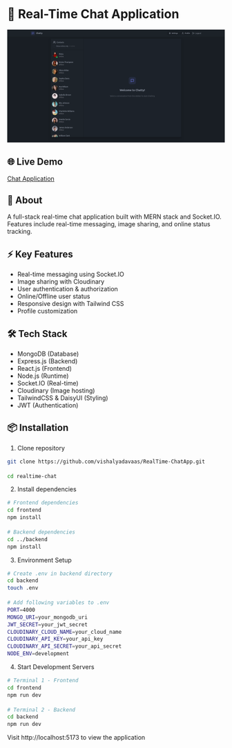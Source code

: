 # 💬 Real-Time Chat Application

![Chat App Banner](./banner.png)

## 🌐 Live Demo
[Chat Application](https://realtime-chatapp-l463.onrender.com/)

## 🎯 About
A full-stack real-time chat application built with MERN stack and Socket.IO. Features include real-time messaging, image sharing, and online status tracking.

## ⚡ Key Features
- Real-time messaging using Socket.IO
- Image sharing with Cloudinary
- User authentication & authorization
- Online/Offline user status
- Responsive design with Tailwind CSS
- Profile customization

## 🛠️ Tech Stack
- MongoDB (Database)
- Express.js (Backend)
- React.js (Frontend)
- Node.js (Runtime)
- Socket.IO (Real-time)
- Cloudinary (Image hosting)
- TailwindCSS & DaisyUI (Styling)
- JWT (Authentication)

## 📦 Installation

1. Clone repository
```bash
git clone https://github.com/vishalyadavaas/RealTime-ChatApp.git

cd realtime-chat
```
2. Install dependencies
```bash
# Frontend dependencies
cd frontend
npm install

# Backend dependencies
cd ../backend
npm install
```
3. Environment Setup
```bash
# Create .env in backend directory
cd backend
touch .env

# Add following variables to .env
PORT=4000
MONGO_URI=your_mongodb_uri
JWT_SECRET=your_jwt_secret
CLOUDINARY_CLOUD_NAME=your_cloud_name
CLOUDINARY_API_KEY=your_api_key
CLOUDINARY_API_SECRET=your_api_secret
NODE_ENV=development
```
4. Start Development Servers
```bash
# Terminal 1 - Frontend
cd frontend
npm run dev

# Terminal 2 - Backend
cd backend
npm run dev
```
Visit http://localhost:5173 to view the application